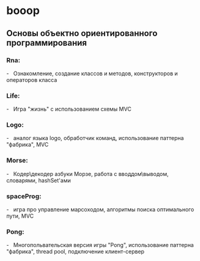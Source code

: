# booop
<h2> Основы объектно ориентированного программирования </h1>
<h3> Rna: </h2>
- &nbsp; Ознакомление, создание классов и методов, конструкторов и операторов класса
<br>
<h3> Life: </h2>
- &nbsp; Игра "жизнь" с использованием схемы MVC
<br>
<h3> Logo: </h2>
- &nbsp; аналог языка logo, обработчик команд, использование паттерна "фабрика", MVC
<br>
<h3> Morse: </h2>
- &nbsp; Кодер\декодер азбуки Морзе, работа с вводдом\выводом, словарями, hashSet'ами
<br>
<h3> spaceProg: </h2>
- &nbsp;  игра про управление марсоходом, алгоритмы поиска оптимального пути, MVC
<br>
<h3> Pong: </h2>
- &nbsp; Многопольвательская версия игры "Pong", использование паттерна "фабрика", thread pool, подключение клиент-сервер
